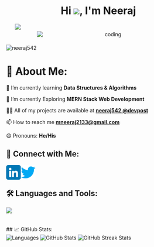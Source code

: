<h1 align="center">Hi <img src = "https://raw.githubusercontent.com/MartinHeinz/MartinHeinz/master/wave.gif" width = 50px>, I'm Neeraj</h1>     
<!-- <h2 align="center">Pre-Final Year MCA Student @ NIT Bhopal, Madhya Pradesh, INDIA</h2>                  -->
<div align="center">                  
<img src="https://readme-typing-svg.herokuapp.com?size=25&center=true&vCenter=true&width=650&lines=A+Passionate+Competitive+Programmer;Full+Stack+Developer;Open+Source+Contributor">
 <img align="right" alt="coding" width="400px" style="margin:20px;" src="https://cdn.dribbble.com/users/1162077/screenshots/3848914/programmer.gif"> 
</div>     
<p align="left"> <img src="https://komarev.com/ghpvc/?username=neeraj542&label=Profile%20views&color=1A77B1&style=flat" alt="neeraj542" /> </p>   
<!-- <img src="./assets/undraw_illustrations.gif" width=400 align=right />  -->
<!-- <p align="left"> <a href="https://www.linkedin.com/in/kumar-neeraj-2019/" target="blank"><img src="https://www.godrejproperties.com/backoffice/data_content/projects/comingsoon_to_south_delhi_delhi/landing_page/images/connect-linkedin.png" alt="Neeraj Meena" width="150" height="30" /></a> </p>    -->
 
<!--changes starting from here -->   
# 💫 About Me:      
🔭 I’m currently learning **Data Structures & Algorithms** 
 
🌱 I’m currently Exploring **MERN Stack Web Development**    
 
👨‍💻 All of my projects are available at **[neeraj542 @devpost](https://devpost.com/mneeraj2133)**
  
📫 How to reach me **[mneeraj2133@gmail.com](mailto:mneeraj2133@gmail.com)** 
 
<!-- 📄 Know about my experiences **[Resume](https://drive.google.com/file/d/1-lvepAaMa-GClTFX4uCyRSZ0kdSMP4aH/view?usp=sharing)** -->
 
😄 Pronouns: **He/His**        
  
<!-- ⚡ Fun fact **hui hui** -->  
  

## 🤝 Connect with Me:
<a href="https://www.linkedin.com/in/kumar-neeraj-2019/"><img align="left" src="https://github.com/neeraj542/neeraj542/blob/main/Images/linkedin.png" alt="Neeraj Meena | LinkedIn" width=40px;/>
</a>
<a href="https://www.twitter.com/MR_NeerajMeena/"><img align="left" src="https://github.com/neeraj542/neeraj542/blob/main/Images/twitter.png" alt="Neeraj Meena | Twitter" width="40px"/>
</a>
<br>
<br>

<div id="badges">

## 🛠️ Languages and Tools:
<p>
  <a href="https://skillicons.dev">
   <img src="https://skillicons.dev/icons?i=javascript,typescript,react,nodejs,express,mongodb,nextjs,docker,aws,html,css,bootstrap,tailwind,java,firebase,git,github"/>
  </a>
</p>
</div>

<br>
## 📈 GitHub Stats:
<div style="display: flex;">
    <div style="margin-right: 10px;">
        <img src="https://github-readme-stats.vercel.app/api/top-langs/?username=neeraj542&layout=compact&theme=highcontrast" alt="Languages" style="height: 197px;">
        <img src="https://github-readme-stats.vercel.app/api?username=neeraj542&show_icons=true&theme=highcontrast" alt="GitHub Stats" style="height: 197px;">
        <img src="https://github-readme-streak-stats.herokuapp.com/?user=neeraj542&theme=highcontrast" alt="GitHub Streak Stats" style="height: 190px;">
    </div>
</div>
 <br>
<!-- ## 🏆 GitHub Trophies
![](https://github-profile-trophy.vercel.app/?username=neeraj542&theme=radical&no-frame=false&no-bg=true&margin-w=4) -->

<!-- ## <img src="https://img.icons8.com/sf-black/64/FD7E14/github.png"/> 1Github Stats  -->
<!-- <p align="center">
<a href="https://github.com/neeraj542">
<img  height="180em" align="center" src="https://github-readme-streak-stats.herokuapp.com/?user=neeraj542&theme=react" alt="neeraj542" />
<img  height="180em" align="center" src="https://github-readme-streak-stats.herokuapp.com/?user=neeraj542&theme=radical&hide_border=false" alt="neeraj542" />
  
<br />
<img  height="180em" width="45%" src="https://github-readme-stats-eight-theta.vercel.app/api/top-langs/?username=neeraj542&layout=compact&langs_count=8&theme=algolia" alt="neeraj542" />
<img  height="180em" width="45%" src="https://github-readme-stats-eight-theta.vercel.app/api?username=neeraj542&show_icons=true&theme=algolia&include_all_commits=true&count_private=true" alt="neeraj542" />
<img align="center" width="1000" src="https://activity-graph.herokuapp.com/graph?username=neeraj542&theme=react-dark" />

</a>
</p> -->

<!-- ### 😂 Random Dev Meme 
<img src="https://random-memer.herokuapp.com/" width="512px"/> -->
 

<!-- Proudly created with GPRM ( https://gprm.itsvg.in ) -->
<!-- 
## <img src="./assets/Hacktober_Fest.jpg" height=20 /> Hacktober Fest 2022

[![@neeraj542's Holopin board](https://holopin.me/neeraj542)](https://holopin.io/@neeraj542) -->
